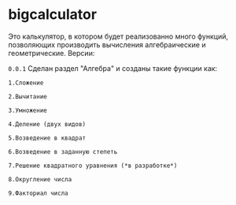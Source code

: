 # bigcalculator
Это калькулятор, в котором будет реализованно много функций, позволяющих производить вычисления алгебраические и геометрические.
Версии:

```0.0.1``` Сделан раздел "Алгебра" и созданы такие функции как:

    1.Сложение
  
    2.Вычитание
  
    3.Умножение
  
    4.Деление (двух видов)
  
    5.Возведение в квадрат
  
    6.Возведение в заданную степеть
  
    7.Решение квадратного уравнения (*в разработке*)
  
    8.Округление числа
  
    9.Факториал числа
